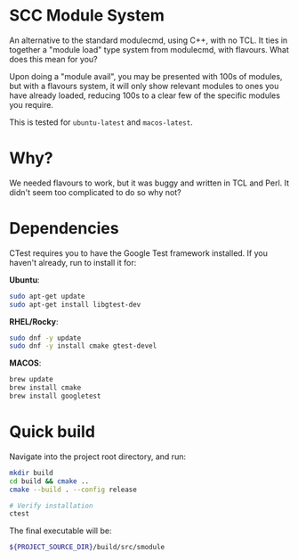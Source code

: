 # SCC Module System
An alternative to the standard modulecmd, using C++, with no TCL. It ties in together
a "module load" type system from modulecmd, with flavours. What does this mean for you?

Upon doing a "module avail", you may be presented with 100s of modules, but with a flavours
system, it will only show relevant modules to ones you have already loaded, reducing 100s to
a clear few of the specific modules you require.

This is tested for `ubuntu-latest` and `macos-latest`.
# Why?
We needed flavours to work, but it was buggy and written in TCL and Perl.
It didn't seem too complicated to do so why not?

# Dependencies
CTest requires you to have the Google Test framework installed. If you haven't already,
run to install it for:

**Ubuntu**:
```sh
sudo apt-get update
sudo apt-get install libgtest-dev
```
**RHEL/Rocky**:
```sh
sudo dnf -y update
sudo dnf -y install cmake gtest-devel
```
**MACOS**:
```sh
brew update
brew install cmake
brew install googletest
```
# Quick build
Navigate into the project root directory, and run:
```sh
mkdir build
cd build && cmake ..
cmake --build . --config release

# Verify installation
ctest
```
The final executable will be:
```sh
${PROJECT_SOURCE_DIR}/build/src/smodule
```
